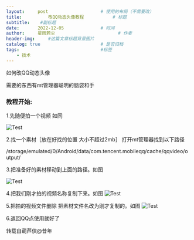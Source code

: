 ```yaml
---
layout:     post   				    # 使用的布局（不需要改）
title:       	改QQ动态头像教程			# 标题 
subtitle:    #副标题
date:       2022-12-05 				# 时间
author:     星雨若尘 						# 作者
header-img:  	#这篇文章标题背景图片
catalog: true 						# 是否归档
tags:								#标签
    - 技术
---
```

如何改QQ动态头像

需要的东西有mt管理器聪明的脑袋和手

### 教程开始:

1.先随便拍一个视频 如同

 ![Test](https://previewengine.zohopublic.com.cn/image/WD/6a2gt8fb84b7a8e3c4da899bef0109afc94e1?width=2046&height=1536)

2.找一个素材［放在好找的位置 大小不超过2mb］ 打开mt管理器找到以下路径

/storage/emulated/0/Android/data/com.tencent.mobileqq/cache/qqvideo/output/

3.把准备好的素材移动到上面的路径。如图

 ![Test](https://previewengine.zohopublic.com.cn/image/WD/6a2gtd95cc3c1ace8408d85285ba3cbbe3044?width=2046&height=1536) 
 
4.把我们刚才拍的视频名称复制下来。如图
 ![Test](https://previewengine.zohopublic.com.cn/image/WD/6a2gt5a980f9ce4d74e67aa854f030e8873e6?width=2046&height=1536) 
 
5.把拍的视频文件删除 把素材文件名改为刚才复制的。如图
 ![Test](https://previewengine.zohopublic.com.cn/image/WD/6a2gta0409ec276084d71846b1c376c8e23cb?width=2046&height=1536) 
 
6.返回QQ点使用就好了

转载自葫芦侠@昔年